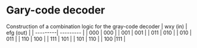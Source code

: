 # Gary-code decoder
Construction of a combination logic for the gray-code decoder
| wxy (in) | efg (out) |
| ---------| --------- |
| 000      | 000       |
| 001      | 001       |
| 011      | 010       |
| 010      | 011       |
| 110      | 100       |
| 111      | 101       |
| 101      | 110       |
| 100      |111        |
